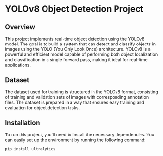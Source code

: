 # YOLOv8 Object Detection Project

## Overview
This project implements real-time object detection using the YOLOv8 model. The goal is to build a system that can detect and classify objects in images using the YOLO (You Only Look Once) architecture. YOLOv8 is a powerful and efficient model capable of performing both object localization and classification in a single forward pass, making it ideal for real-time applications.

## Dataset
The dataset used for training is structured in the YOLOv8 format, consisting of training and validation sets of images with corresponding annotation files. The dataset is prepared in a way that ensures easy training and evaluation for object detection tasks.

## Installation
To run this project, you'll need to install the necessary dependencies. You can easily set up the environment by running the following command:

```bash
pip install ultralytics
